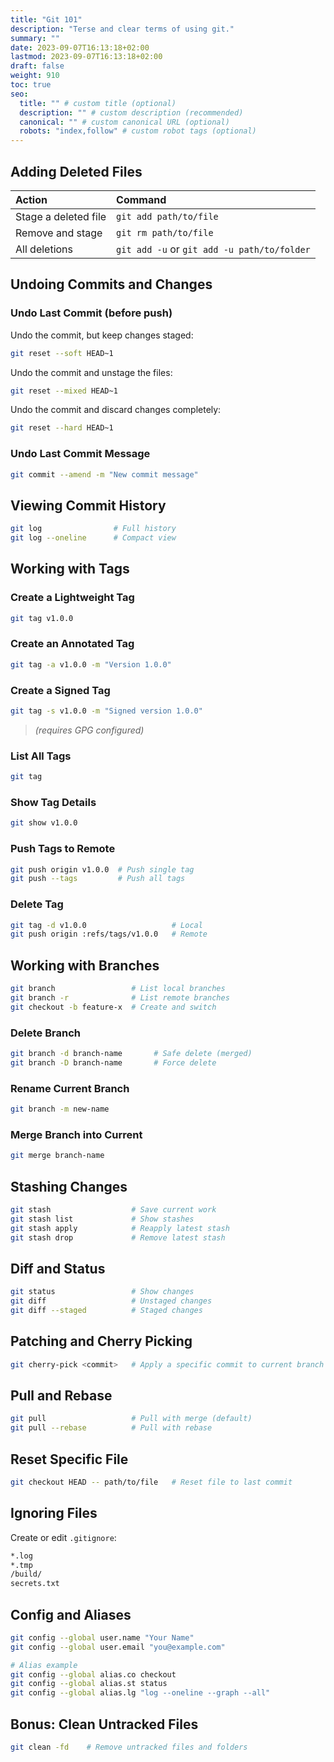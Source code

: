 ```yaml
---
title: "Git 101"
description: "Terse and clear terms of using git."
summary: ""
date: 2023-09-07T16:13:18+02:00
lastmod: 2023-09-07T16:13:18+02:00
draft: false
weight: 910
toc: true
seo:
  title: "" # custom title (optional)
  description: "" # custom description (recommended)
  canonical: "" # custom canonical URL (optional)
  robots: "index,follow" # custom robot tags (optional)
---
```


## Adding Deleted Files

| Action | Command |
|:-------|:--------|
| Stage a deleted file | `git add path/to/file` |
| Remove and stage | `git rm path/to/file` |
| All deletions | `git add -u` or `git add -u path/to/folder` |

## Undoing Commits and Changes

### Undo Last Commit (before push)

Undo the commit, but keep changes staged:

```sh
git reset --soft HEAD~1
```

Undo the commit and unstage the files:

```sh
git reset --mixed HEAD~1
```

Undo the commit and discard changes completely:

```sh
git reset --hard HEAD~1
```

### Undo Last Commit Message

```sh
git commit --amend -m "New commit message"
```

## Viewing Commit History

```sh
git log                # Full history
git log --oneline      # Compact view
```

## Working with Tags

### Create a Lightweight Tag

```sh
git tag v1.0.0
```

### Create an Annotated Tag

```sh
git tag -a v1.0.0 -m "Version 1.0.0"
```

### Create a Signed Tag

```sh
git tag -s v1.0.0 -m "Signed version 1.0.0"
```

> _(requires GPG configured)_

### List All Tags

```sh
git tag
```

### Show Tag Details

```sh
git show v1.0.0
```

### Push Tags to Remote

```sh
git push origin v1.0.0  # Push single tag
git push --tags         # Push all tags
```

### Delete Tag

```sh
git tag -d v1.0.0                   # Local
git push origin :refs/tags/v1.0.0   # Remote
```

## Working with Branches

```sh
git branch                 # List local branches
git branch -r              # List remote branches
git checkout -b feature-x  # Create and switch
```

### Delete Branch

```sh
git branch -d branch-name       # Safe delete (merged)
git branch -D branch-name       # Force delete
```

### Rename Current Branch

```sh
git branch -m new-name
```

### Merge Branch into Current

```sh
git merge branch-name
```

## Stashing Changes

```sh
git stash                  # Save current work
git stash list             # Show stashes
git stash apply            # Reapply latest stash
git stash drop             # Remove latest stash
```

## Diff and Status

```sh
git status                 # Show changes
git diff                   # Unstaged changes
git diff --staged          # Staged changes
```

## Patching and Cherry Picking

```sh
git cherry-pick <commit>   # Apply a specific commit to current branch
```

## Pull and Rebase

```sh
git pull                   # Pull with merge (default)
git pull --rebase          # Pull with rebase
```

## Reset Specific File

```sh
git checkout HEAD -- path/to/file   # Reset file to last commit
```

## Ignoring Files

Create or edit `.gitignore`:

```sh
*.log
*.tmp
/build/
secrets.txt
```

## Config and Aliases

```sh
git config --global user.name "Your Name"
git config --global user.email "you@example.com"

# Alias example
git config --global alias.co checkout
git config --global alias.st status
git config --global alias.lg "log --oneline --graph --all"
```

## Bonus: Clean Untracked Files

```sh
git clean -fd    # Remove untracked files and folders
```
